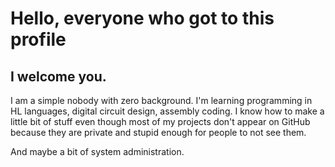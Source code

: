 # Hello, everyone who got to this profile

## I welcome you.

I am a simple nobody with zero background.
I'm learning programming in HL languages, digital circuit design, assembly coding.
I know how to make a little bit of stuff even though most of my projects don't appear
on GitHub because they are private and stupid enough for people to not see them.

And maybe a bit of system administration.
